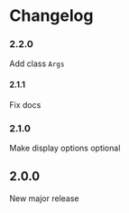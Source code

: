 # Changelog

### 2.2.0

Add class `Args`

#### 2.1.1

Fix docs

### 2.1.0

Make display options optional

## 2.0.0

New major release

